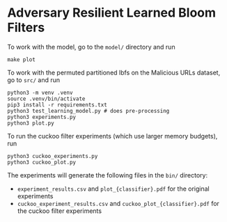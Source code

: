 # Adversary Resilient Learned Bloom Filters

To work with the model, go to the `model/` directory and run

```
make plot
```

To work with the permuted partitioned lbfs on the Malicious URLs dataset, go to `src/` and run

```
python3 -m venv .venv
source .venv/bin/activate
pip3 install -r requirements.txt
python3 test_learning_model.py # does pre-processing
python3 experiments.py
python3 plot.py
```

To run the cuckoo filter experiments (which use larger memory budgets), run

```
python3 cuckoo_experiments.py
python3 cuckoo_plot.py
```

The experiments will generate the following files in the `bin/` directory:
- `experiment_results.csv` and `plot_{classifier}.pdf` for the original experiments
- `cuckoo_experiment_results.csv` and `cuckoo_plot_{classifier}.pdf` for the cuckoo filter experiments